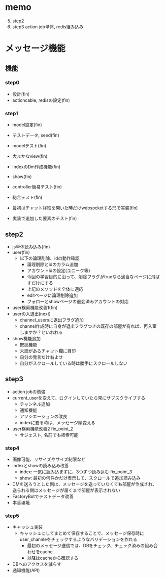 # memo
5. step2
6. step3
action job単体, redis組み込み


# メッセージ機能
## 機能
### step0
- 設計(fin)
- actioncable, redisの設定(fin)

### step1
- model設定(fin)
- テストデータ, seed(fin)
- modelテスト(fin)
- 大まかなview(fin)
- indexのDm作成機能(fin)
- show(fin)

- controller簡易テスト(fin)
- 総合テスト(fin)

- 最初はチャット詳細を開いた時だけwebsocketする形で実装(fin)
- 実装で追加した要素のテスト(fin)
## step2
- js単体読み込み(fin)
- user(fin)
  - 以下の論理削除、idの動作確認
    - 論理削除とidのカラム追加
    - アカウントidの設定(ユニーク等)
    - 今回の学習目的に沿って、削除フラグがtrueなら適当なページに飛ばすだけにする
    - 上記のメソッドを全体に適応
    - editページに論理削除追加
    - フォローとshowページの退会済みアカウントの対応
- user検索機能改善1(fin)
- userの入退出(next)
  - channel_usersに退出フラグ追加
  - channel作成時に自身が退出フラグつきの既存の部屋が有れば、再入室しますか？といわれる
- show機能追加
  - 既読機能
  - 未読があるチャット欄に目印
  - 自分の発言だけ右よせ
  - 自分がスクロールしている時は勝手にスクロールしない
## step3
  - action jobの勉強
  - current_userを変えて、ログインしていたら常にサブスクライブする
    - チャンネル追加
    - 通知機能
    - アソシエーションの改良
    - indexに要る時は、メッセージ順変える
  - user検索機能改善2 fix_point_2
    - サジェスト, 名前でも検索可能

### step4
- 画像可能、リサイズやサイズ制限など
- indexとshowの読み込み改善
  - index: 一気に読み込まずに、3つずつ読み込む fix_point_3
  - show: 最初の何件かだけ表示して、スクロールで追加読み込み
- DMを送ろうとした側は、メッセージを送っていなくても部屋が作成され、送られる側はメッセージが届くまで部屋が表示されない
- FactoryBotでテストデータ改善
- 本番環境

### step5
- キャッシュ実装
  - キャッシュにしてまとめて保存することで、メッセージ保存時にuser_channleをチェックするようなバリデーションを作れる
    - 最初のメッセージ送信では、DBをチェック、チェック済みの組み合わせをcache
    - 以降はcacheから確認する
- DBへのアクセスを減らす
- 通知機能(API)

